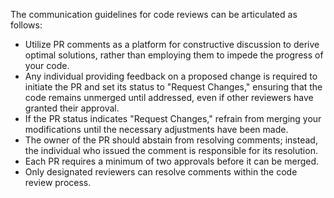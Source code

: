 The communication guidelines for code reviews can be articulated as follows:

- Utilize PR comments as a platform for constructive discussion to derive optimal solutions, rather than employing them to impede the progress of your code.
- Any individual providing feedback on a proposed change is required to initiate the PR and set its status to "Request Changes," ensuring that the code remains unmerged until addressed, even if other reviewers have granted their approval.
- If the PR status indicates "Request Changes," refrain from merging your modifications until the necessary adjustments have been made.
- The owner of the PR should abstain from resolving comments; instead, the individual who issued the comment is responsible for its resolution.
- Each PR requires a minimum of two approvals before it can be merged.
- Only designated reviewers can resolve comments within the code review process.